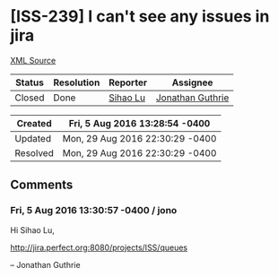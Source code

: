 # [ISS-239] I can't see any issues in jira

[XML Source](./xml/ISS-239.xml)
<p></p>





Status|Resolution|Reporter|Assignee
------|----------|--------|--------
Closed|Done|[Sihao Lu](DJBen)|[Jonathan Guthrie]($jono)





Created|Fri, 5 Aug 2016 13:28:54 -0400
-------|--------------
Updated|Mon, 29 Aug 2016 22:30:29 -0400
Resolved|Mon, 29 Aug 2016 22:30:29 -0400


## Comments




### Fri, 5 Aug 2016 13:30:57 -0400 / jono 

<p><p>Hi Sihao Lu,</p>

<p><a href="http://jira.perfect.org:8080/projects/ISS/queues" class="external-link" rel="nofollow">http://jira.perfect.org:8080/projects/ISS/queues</a></p>

<p>– Jonathan Guthrie</p></p>


